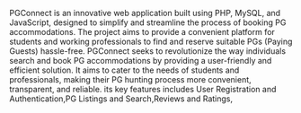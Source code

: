 PGConnect is an innovative web application built using PHP, MySQL, and JavaScript, designed to simplify and streamline the process of booking PG accommodations. The project aims to provide a convenient platform for students and working professionals to find and reserve suitable PGs (Paying Guests) hassle-free.
PGConnect seeks to revolutionize the way individuals search and book PG accommodations by providing a user-friendly and efficient solution. It aims to cater to the needs of students and professionals, making their PG hunting process more convenient, transparent, and reliable. 
its key features includes User Registration and Authentication,PG Listings and Search,Reviews and Ratings,
